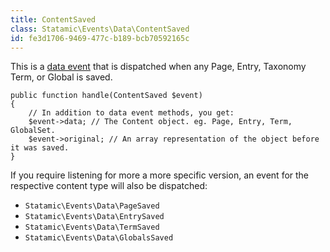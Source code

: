 ```yaml
---
title: ContentSaved
class: Statamic\Events\Data\ContentSaved
id: fe3d1706-9469-477c-b189-bcb70592165c
---
```

This is a [data event](/addons/events#data-events) that is dispatched when any Page, Entry, Taxonomy Term, or Global is saved.

```
public function handle(ContentSaved $event)
{
    // In addition to data event methods, you get:
    $event->data; // The Content object. eg. Page, Entry, Term, GlobalSet.
    $event->original; // An array representation of the object before it was saved.
}
```

If you require listening for more a more specific version, an event for the respective content type will also be dispatched:

- `Statamic\Events\Data\PageSaved`
- `Statamic\Events\Data\EntrySaved`
- `Statamic\Events\Data\TermSaved`
- `Statamic\Events\Data\GlobalsSaved`
